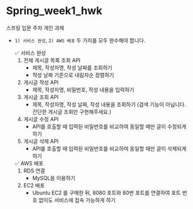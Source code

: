 # Spring_week1_hwk
스프링 입문 주차 개인 과제

- `1) 서비스 완성`,  `2) AWS 배포` 두 가지를 모두 완수해야 합니다.
    
    <aside>
    ✅ 서비스 완성
    
    </aside>
    
    1. 전체 게시글 목록 조회 API
        - 제목, 작성자명, 작성 날짜를 조회하기
        - 작성 날짜 기준으로 내림차순 정렬하기
    2. 게시글 작성 API
        - 제목, 작성자명, 비밀번호, 작성 내용을 입력하기
    3. 게시글 조회 API
        - 제목, 작성자명, 작성 날짜, 작성 내용을 조회하기 
        (검색 기능이 아닙니다. 간단한 게시글 조회만 구현해주세요.)
    4. 게시글 수정 API
        - API를 호출할 때 입력된 비밀번호를 비교하여 동일할 때만 글이 수정되게 하기
    5. 게시글 삭제 API
        - API를 호출할 때 입력된 비밀번호를 비교하여 동일할 때만 글이 삭제되게 하기
    
    <aside>
    ✅ AWS 배포
    
    </aside>
    
    1. RDS 연결
        - MySQL을 이용하기
    2. EC2 배포
        - Ubuntu EC2 를 구매한 뒤, 8080 포트와 80번 포트를 연결하여 포트 번호 없이도 서비스에 접속 가능하게 하기
